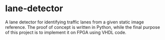 # lane-detector
A lane detector for identifying traffic lanes from a given static image reference. The proof of concept is written in Python, while the final purpose of this project is to implement it on FPGA using VHDL code.
